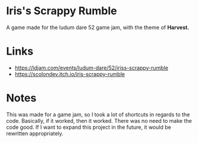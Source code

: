 # Iris's Scrappy Rumble
 A game made for the ludum dare 52 game jam, with the theme of **Harvest.**

# Links
- https://ldjam.com/events/ludum-dare/52/iriss-scrappy-rumble
- https://scolondev.itch.io/iris-scrappy-rumble

# Notes
This was made for a game jam, so I took a lot of shortcuts in regards to the code. Basically, if it worked, then it worked. There was no need to make the code good. If I want to expand this project in the future, it would be rewritten appropriately.
